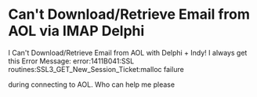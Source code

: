 
# Can't Download/Retrieve Email from AOL via IMAP Delphi

I Can't Download/Retrieve Email from AOL with Delphi + Indy!
I always get this Error Message:
error:1411B041:SSL routines:SSL3_GET_New_Session_Ticket:malloc failure 

during connecting to AOL.
Who can help me please

        